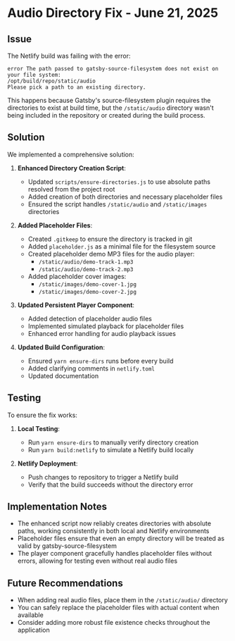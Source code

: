 # Audio Directory Fix - June 21, 2025

## Issue

The Netlify build was failing with the error:
```
error The path passed to gatsby-source-filesystem does not exist on your file system:
/opt/build/repo/static/audio
Please pick a path to an existing directory.
```

This happens because Gatsby's source-filesystem plugin requires the directories to exist at build time, but the `/static/audio` directory wasn't being included in the repository or created during the build process.

## Solution

We implemented a comprehensive solution:

1. **Enhanced Directory Creation Script**:
   - Updated `scripts/ensure-directories.js` to use absolute paths resolved from the project root
   - Added creation of both directories and necessary placeholder files
   - Ensured the script handles `/static/audio` and `/static/images` directories

2. **Added Placeholder Files**:
   - Created `.gitkeep` to ensure the directory is tracked in git
   - Added `placeholder.js` as a minimal file for the filesystem source
   - Created placeholder demo MP3 files for the audio player:
     - `/static/audio/demo-track-1.mp3`
     - `/static/audio/demo-track-2.mp3`
   - Added placeholder cover images:
     - `/static/images/demo-cover-1.jpg`
     - `/static/images/demo-cover-2.jpg`

3. **Updated Persistent Player Component**:
   - Added detection of placeholder audio files
   - Implemented simulated playback for placeholder files
   - Enhanced error handling for audio playback issues

4. **Updated Build Configuration**:
   - Ensured `yarn ensure-dirs` runs before every build
   - Added clarifying comments in `netlify.toml`
   - Updated documentation

## Testing

To ensure the fix works:

1. **Local Testing**:
   - Run `yarn ensure-dirs` to manually verify directory creation
   - Run `yarn build:netlify` to simulate a Netlify build locally

2. **Netlify Deployment**:
   - Push changes to repository to trigger a Netlify build
   - Verify that the build succeeds without the directory error

## Implementation Notes

- The enhanced script now reliably creates directories with absolute paths, working consistently in both local and Netlify environments
- Placeholder files ensure that even an empty directory will be treated as valid by gatsby-source-filesystem
- The player component gracefully handles placeholder files without errors, allowing for testing even without real audio files

## Future Recommendations

- When adding real audio files, place them in the `/static/audio/` directory
- You can safely replace the placeholder files with actual content when available
- Consider adding more robust file existence checks throughout the application

